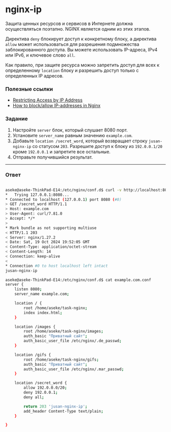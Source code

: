 # nginx-ip

Защита ценных ресурсов и сервисов в Интернете должна осуществляться поэтапно. NGINX является одним из этих этапов.

Директива `deny` блокирует доступ к конкретному блоку, а директива `allow` может использоваться для
разрешения подмножества заблокированного доступа. Вы можете использовать IP-адреса, IPv4 или IPv6, и ключевое слово `all`.

Как правило, при защите ресурса можно запретить доступ для всех к определенному `location` блоку и разрешить доступ только с определенных IP адресов.

### Полезные ссылки

- [Restricting Access by IP Address ](https://docs.nginx.com/nginx/admin-guide/security-controls/controlling-access-proxied-tcp/)
- [How to block/allow IP-addresses in Nginx](https://support.hypernode.com/en/hypernode/nginx/how-to-block-allow-ip-addresses-in-nginx)

### Задание

1. Настройте `server` блок, который слушает 8080 порт.
2. Установите `server_name` равным значению `example.com`.
3. Добавьте `location /secret_word`, который возвращает строку `jusan-nginx-ip` со статусом `203`. Разрешите доступ к блоку из `192.0.0.1/20` кроме `192.0.0.1` и запретите все остальные.
4. Отправьте получившийся результат.

---

### Ответ
```bash

aseke@aseke-ThinkPad-E14:/etc/nginx/conf.d$ curl -v http://localhost:8080/secret_word --header "Host: example.com"
*   Trying 127.0.0.1:8080...
* Connected to localhost (127.0.0.1) port 8080 (#0)
> GET /secret_word HTTP/1.1
> Host: example.com
> User-Agent: curl/7.81.0
> Accept: */*
> 
* Mark bundle as not supporting multiuse
< HTTP/1.1 203 
< Server: nginx/1.27.2
< Date: Sat, 19 Oct 2024 19:52:05 GMT
< Content-Type: application/octet-stream
< Content-Length: 14
< Connection: keep-alive
< 
* Connection #0 to host localhost left intact
jusan-nginx-ip

aseke@aseke-ThinkPad-E14:/etc/nginx/conf.d$ cat example.com.conf 
server {
    listen 8080;
    server_name example.com;

    location / {
        root /home/aseke/task-nginx;
        index index.html;
    }

    location /images {
        root /home/aseke/task-nginx/images;
        auth_basic "Приватный сайт";
        auth_basic_user_file /etc/nginx/.de_passwd;
    }

    location /gifs {
        root /home/aseke/task-nginx/gifs;
        auth_basic "Приватный сайт";
        auth_basic_user_file /etc/nginx/.mar_passwd;
    }

    location /secret_word {
        allow 192.0.0.0/20;
        deny 192.0.0.1;
        deny all;

        return 203 'jusan-nginx-ip';
        add_header Content-Type text/plain;
    }

}